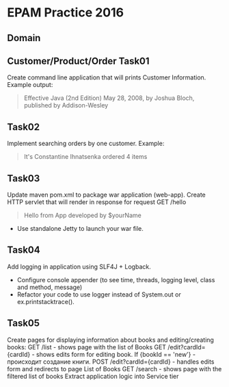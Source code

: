 EPAM Practice 2016
=============
Domain
------
Customer/Product/Order
Task01
------
Create command line application that will prints Customer Information. Example output:
> Effective Java (2nd Edition) May 28, 2008, by Joshua Bloch, published  by Addison-Wesley

Task02
-------
Implement searching orders by one customer. Example:
>It's Constantine Ihnatsenka ordered 4 items

Task03
-------
Update maven pom.xml to package war application (web-app). Create HTTP servlet that will render in response for request GET /hello
> Hello from App developed by $yourName
- Use standalone Jetty to launch your war file.

Task04
-------
Add logging in application using SLF4J + Logback. 
- Configure console appender (to see time, threads, logging level, class and method, message)
- Refactor your code to use  logger instead of System.out or ex.printstacktrace().

Task05
-------
Create pages for displaying information about books and editing/creating books:
GET   /list - shows page with the list of Books
GET   /edit?cardId={cardId} - shows edits form for editing book. If {bookId == 'new'} - происходит создание книги.
POST /edit?cardId={cardId} - handles edits form and redirects to page List of Books
GET  /search - shows page with the filtered list of books 
Extract application logic into Service tier
